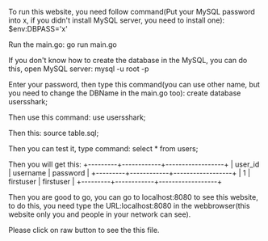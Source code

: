 To run this website, you need follow command(Put your MySQL password into x, if you didn't install MySQL server, you need to install one):
$env:DBPASS='x'

Run the main.go:
go run main.go

If you don't know how to create the database in the MySQL, you can do this, open MySQL server:
mysql -u root -p

Enter your password, then type this command(you can use other name, but you need to change the DBName in the main.go too):
create database usersshark;

Then use this command:
use usersshark;

Then this:
source table.sql;

Then you can test it, type command:
select * from users;

Then you will get this:
+---------+------------+------------------+
| user_id | username   | password         |
+---------+------------+------------------+
|       1 | firstuser  | firstuser        |
+---------+------------+------------------+

Then you are good to go, you can go to localhost:8080 to see this website, to do this, you need type the URL:localhost:8080 in the webbrowser(this website only you and people in your network can see).

Please click on raw button to see the this file.
